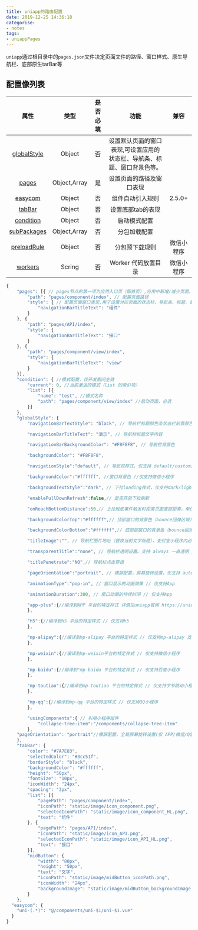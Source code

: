 ```yaml
---
title: uniapp的路由配置
date: 2019-12-25 14:36:18
categorise:
- notes
tags:
- uniappPages
---
```

`uniapp`通过根目录中的`pages.json`文件决定页面文件的路径、窗口样式、原生导航栏、底部原生tarBar等

## 配置像列表

|属性|类型|是否必填|功能|兼容|
|:-:|:-:|:-:|:-:|:-:|
|[globalStyle](https://uniapp.dcloud.io/collocation/pages?id=globalstyle)|Object|否|设置默认页面的窗口表现,可设置应用的状态栏、导航条、标题、窗口背景色等。|
|[pages](https://uniapp.dcloud.io/collocation/pages?id=pages)|Object,Array|是|设置页面的路径及窗口表现|
|[easycom](https://uniapp.dcloud.io/collocation/pages?id=easycom)|Object|否|组件自动引入规则|2.5.0+|
|[tabBar](https://uniapp.dcloud.io/collocation/pages?id=tabBar)|Object|否|设置底部tab的表现|
|[condition](https://uniapp.dcloud.io/collocation/pages?id=condition)|Object|否|启动模式配置|
|[subPackages](https://uniapp.dcloud.io/collocation/pages?id=subPackages)|Object,Array|否|分包加载配置|
|[preloadRule](https://uniapp.dcloud.io/collocation/pages?id=preloadRule)|Object|否|分包预下载规则|微信小程序|
|[workers](https://uniapp.dcloud.io/collocation/pages?id=workers)|Scring|否|Worker 代码放置目录|微信小程序|

```js
{
    "pages": [{ // pages节点的第一项为应用入口页（即首页）,应用中新增/减少页面，都需要对 pages 数组进行修改,文件名不需要写后缀，框架会自动寻找路径下的页面资源
        "path": "pages/component/index", // 配置页面路径
        "style": { // 配置页面窗口表现,用于设置对应页面的状态栏、导航条、标题、窗口背景色等。
            "navigationBarTitleText": "组件"
        }
    }, {
        "path": "pages/API/index",
        "style": {
            "navigationBarTitleText": "接口"
        }
    }, {
        "path": "pages/component/view/index",
        "style": {
            "navigationBarTitleText": "view"
        }
    }],
    "condition": { //模式配置，仅开发期间生效
        "current": 0, //当前激活的模式（list 的索引项）
        "list": [{
            "name": "test", //模式名称
            "path": "pages/component/view/index" //启动页面，必选
        }]
    },
    "globalStyle": {
        "navigationBarTextStyle": "black", // 导航栏标题颜色及状态栏前景颜色，仅支持 black/white

        "navigationBarTitleText": "演示", // 导航栏标题文字内容

        "navigationBarBackgroundColor": "#F8F8F8", // 导航栏背景色

        "backgroundColor": "#F8F8F8",

        "navigationStyle":"default", // 导航栏样式，仅支持 default/custom。custom即取消默认的原生导航栏 //仅支持 微信小程序 7.0+、百度小程序、H5、App（2.0.3+）

        "backgroundColor":"#ffffff", //窗口背景色 //仅支持微信小程序

        "backgroundTextStyle":"dark", // 下拉loading样式，仅支持dark/light //仅支持微信小程序

        "enablePullDownRefresh":false,// 是否开启下拉刷新

        "onReachBottomDistance":50,// 上拉触底事件触发时距离页面底部距离，单位仅支持px

        "backgroundColorTop":"#ffffff",// 顶部窗口的背景色（bounce回弹区域）//仅支持iOS

        "backgroundColorBottom":"#ffffff",// 底部部窗口的背景色（bounce回弹区域）//仅支持iOS

        "titleImage":"", // 导航栏图片地址（替换当前文字标题），支付宝小程序内必须使用https的图片链接地址 //仅支持支付宝小程序、H5、APP

        "transparentTitle":"none", // 导航栏透明设置。支持 always 一直透明 / auto 滑动自适应 / none 不透明//仅支持支付宝小程序、H5、APP

        "titlePenetrate":"NO",// 导航栏点击穿透

        "pageOrientation":"portrait", // 横屏配置，屏幕旋转设置，仅支持 auto/portrait/landscape // 仅支持App 2.4.7+、微信小程序

        "animationType":"pop-in", // 窗口显示的动画效果 // 仅支持App

        "animationDuration":300, // 窗口动画的持续时间 // 仅支持App

        "app-plus":{//编译到APP 平台的特定样式 详情见uniapp官网 https://uniapp.dcloud.io/collocation/pages?id=app-plus // 仅支持App
        },

        "h5":{//编译到h5 平台的特定样式 // 仅支持h5
        },

        "mp-alipay":{//编译到mp-alipay 平台的特定样式 // 仅支持mp-alipay 支付包
        },

        "mp-weixin":{//编译到mp-weixin平台的特定样式 // 仅支持微信小程序
        },

        "mp-baidu":{//编译到"mp-baidu 平台的特定样式 // 仅支持百度小程序
        },

        "mp-toutiao":{//编译到mp-toutiao 平台的特定样式 // 仅支持字节跳动小程序
        },

        "mp-qq":{//编译到mp-qq 平台的特定样式 // 仅支持QQ小程序
        },

        "usingComponents":{ // 引用小程序组件
            "collapse-tree-item":"/components/collapse-tree-item"
        },
    "pageOrientation": "portrait"//横屏配置，全局屏幕旋转设置(仅 APP/微信/QQ小程序)，支持 auto / portrait / landscape
    },
    "tabBar": {
        "color": "#7A7E83",
        "selectedColor": "#3cc51f",
        "borderStyle": "black",
        "backgroundColor": "#ffffff",
        "height": "50px",
        "fontSize": "10px",
        "iconWidth": "24px",
        "spacing": "3px",
        "list": [{
            "pagePath": "pages/component/index",
            "iconPath": "static/image/icon_component.png",
            "selectedIconPath": "static/image/icon_component_HL.png",
            "text": "组件"
        }, {
            "pagePath": "pages/API/index",
            "iconPath": "static/image/icon_API.png",
            "selectedIconPath": "static/image/icon_API_HL.png",
            "text": "接口"
        }],
        "midButton": {
            "width": "80px",
            "height": "50px",
            "text": "文字",
            "iconPath": "static/image/midButton_iconPath.png",
            "iconWidth": "24px",
            "backgroundImage": "static/image/midButton_backgroundImage.png"
        }
    },
  "easycom": {
    "uni-(.*)": "@/components/uni-$1/uni-$1.vue"
  }
}

```
